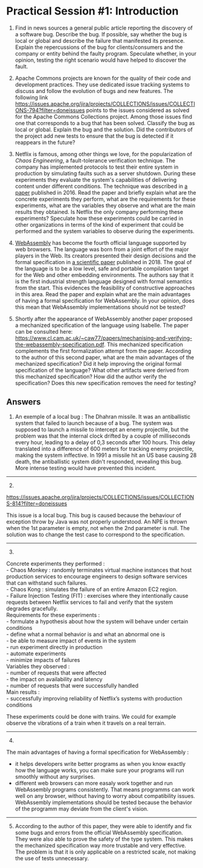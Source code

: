 # Practical Session #1: Introduction

1. Find in news sources a general public article reporting the discovery of a software bug. Describe the bug. If possible, say whether the bug is local or global and describe the failure that manifested its presence. Explain the repercussions of the bug for clients/consumers and the company or entity behind the faulty program. Speculate whether, in your opinion, testing the right scenario would have helped to discover the fault.



2. Apache Commons projects are known for the quality of their code and development practices. They use dedicated issue tracking systems to discuss and follow the evolution of bugs and new features. The following link https://issues.apache.org/jira/projects/COLLECTIONS/issues/COLLECTIONS-794?filter=doneissues points to the issues considered as solved for the Apache Commons Collections project. Among those issues find one that corresponds to a bug that has been solved. Classify the bug as local or global. Explain the bug and the solution. Did the contributors of the project add new tests to ensure that the bug is detected if it reappears in the future?

3. Netflix is famous, among other things we love, for the popularization of *Chaos Engineering*, a fault-tolerance verification technique. The company has implemented protocols to test their entire system in production by simulating faults such as a server shutdown. During these experiments they evaluate the system's capabilities of delivering content under different conditions. The technique was described in [a paper](https://arxiv.org/ftp/arxiv/papers/1702/1702.05843.pdf) published in 2016. Read the paper and briefly explain what are the concrete experiments they perform, what are the requirements for these experiments, what are the variables they observe and what are the main results they obtained. Is Netflix the only company performing these experiments? Speculate how these experiments could be carried in other organizations in terms of the kind of experiment that could be performed and the system variables to observe during the experiments.

4. [WebAssembly](https://webassembly.org/) has become the fourth official language supported by web browsers. The language was born from a joint effort of the major players in the Web. Its creators presented their design decisions and the formal specification in [a scientific paper](https://people.mpi-sws.org/~rossberg/papers/Haas,%20Rossberg,%20Schuff,%20Titzer,%20Gohman,%20Wagner,%20Zakai,%20Bastien,%20Holman%20-%20Bringing%20the%20Web%20up%20to%20Speed%20with%20WebAssembly.pdf) published in 2018. The goal of the language is to be a low level, safe and portable compilation target for the Web and other embedding environments. The authors say that it is the first industrial strength language designed with formal semantics from the start. This evidences the feasibility of constructive approaches in this area. Read the paper and explain what are the main advantages of having a formal specification for WebAssembly. In your opinion, does this mean that WebAssembly implementations should not be tested? 

5.  Shortly after the appearance of WebAssembly another paper proposed a mechanized specification of the language using Isabelle. The paper can be consulted here: https://www.cl.cam.ac.uk/~caw77/papers/mechanising-and-verifying-the-webassembly-specification.pdf. This mechanized specification complements the first formalization attempt from the paper. According to the author of this second paper, what are the main advantages of the mechanized specification? Did it help improving the original formal specification of the language? What other artifacts were derived from this mechanized specification? How did the author verify the specification? Does this new specification removes the need for testing?

## Answers

1) An exemple of a local bug : The Dhahran missile. It was an antiballistic system that failed to launch because of a bug. The system was supposed to launch a missile to intercept an enemy projectile, but the problem was that the internal clock drifted by a couple of milliseconds every hour, leading to a delay of 0,3 seconds after 100 hours. This delay translated into a difference of 600 meters for tracking enemy projectile, making the system inffective. In 1991 a missile hit an US base causing 28 death, the antiballistic system didn't responded, revealing this bug. More intense testing would have prevented this incident.

----

2)
https://issues.apache.org/jira/projects/COLLECTIONS/issues/COLLECTIONS-814?filter=doneissues

This issue is a local bug.
This bug is caused because the behaviour of exception throw by Java was not properly understood. An NPE is thrown when the 1st parameter is empty, not when the 2nd parameter is null.
The solution was to change the test case to correspond to the specification.




----
3)
Concrete experiments they performed :   
    -  Chaos Monkey : randomly terminates virtual machine instances that host production services to encourage engineers to design software services that can withstand such failures.  
    - Chaos Kong : simulates the failure of an entire Amazon EC2 region.  
    - Failure Injection Testing (FIT) : exercises where they intentionally cause requests between Netflix services to fail and verify that the system degrades gracefully.  
Requirements for these experiments :  
    - formulate a hypothesis about how the system will behave under certain conditions  
    - define what a normal behavior is and what an abnormal one is  
    - be able to measure impact of events in the system  
    - run experiment directly in production  
    - automate experiments  
    - minimize impacts of failures  
Variables they observed :  
    - number of requests that were affected  
    - the impact on availability and latency  
    - number of requests that were successfully handled  
Main results :  
    - successfully improving reliability of Netflix’s systems with production conditions  
    
These experiments could be done with trains. We could for example observe the vibrations of a train when it travels on a real terrain.

----

4.

 The main advantages of having a formal specification for WebAssembly :  
 - it helps developers write better programs as when you know exactly how the language works, you can make sure your programs will run smoothly without any surprises.  
 - different web browsers can more easaly work together and run WebAssembly programs consistently. That means programms can work well on any browser, without having to worry about compatibility issues.  
WebAssembly implementations should be tested because the behavior of the programm may deviate from the client's vision.
----

5) According to the author of this paper, they were able to identify and fix some bugs and errors from the official WebAssembly specification. They were also able to prove the safety of the type system.
   This makes the mechanized specification way more trustable and very effective. The problem is that it is only applicable on a restricted scale, not making the use of tests unnecessary.

